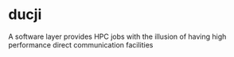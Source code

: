 # ducji
A software layer provides HPC jobs with the illusion of having high performance direct communication facilities
